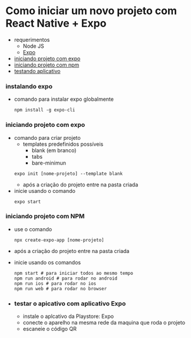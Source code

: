 
# Como iniciar um novo projeto com React Native + Expo
- requerimentos
    - Node JS
    - [Expo](#instalando-expo)
- [iniciando projeto com expo](#iniciando-projeto-com-expo)
- [iniciando projeto com npm](#iniciando-projeto-com-npm)
- [testando aplicativo](#testar-o-apicativo-com-aplicativo-expo)

### instalando expo
- comando para instalar expo globalmente
    ```console
    npm install -g expo-cli
    ```

### iniciando projeto com expo
- comando para criar projeto
    - templates predefinidos possíveis
        - blank (em branco)
        - tabs
        - bare-minimun
    ```console
    expo init [nome-projeto] --template blank
    ```
    - após a criação do projeto entre na pasta criada
- inicie usando o comando
    ```console
    expo start
    ```

### iniciando projeto com NPM
- use o comando
    ```console
    npx create-expo-app [nome-projeto] 
    ```
- após a criação do projeto entre na pasta criada
- inicie usando os comandos
    ```console
    npm start # para iniciar todos ao mesmo tempo
    npm run android # para rodar no android
    npm run ios # para rodar no ios
    npm run web # para rodar no browser
    ```

- ### testar o apicativo com aplicativo Expo
    - instale o aplcativo da Playstore: Expo
    - conecte o aparelho na mesma rede da maquina que roda o projeto
    - escaneie o código QR
